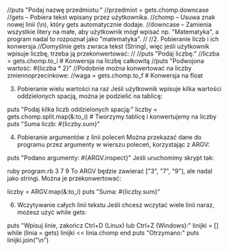 //puts "Podaj nazwę przedmiotu:"
//przedmiot = gets.chomp.downcase
//gets – Pobiera tekst wpisany przez użytkownika.
//chomp – Usuwa znak nowej linii (\n), który gets automatycznie dodaje.
//downcase – Zamienia wszystkie litery na małe, aby użytkownik mógł wpisać np. "Matematyka", a program nadal to rozpoznał jako "matematyka".
//
//2. Pobieranie liczb i ich konwersja
//Domyślnie gets zwraca tekst (String), więc jeśli użytkownik wpisuje liczbę, trzeba ją przekonwertować:
//
//puts "Podaj liczbę:"
//liczba = gets.chomp.to_i  # Konwersja na liczbę całkowitą
//puts "Podwojona wartość: #{liczba * 2}"
//Podobnie można konwertować na liczby zmiennoprzecinkowe:
//waga = gets.chomp.to_f  # Konwersja na float

3. Pobieranie wielu wartości na raz
Jeśli użytkownik wpisuje kilka wartości oddzielonych spacją, można je podzielić na tablicę:

puts "Podaj kilka liczb oddzielonych spacją:"
liczby = gets.chomp.split.map(&:to_i)  # Tworzymy tablicę i konwertujemy na liczby
puts "Suma liczb: #{liczby.sum}"


4. Pobieranie argumentów z linii poleceń
Można przekazać dane do programu przez argumenty w wierszu poleceń, korzystając z ARGV:

puts "Podano argumenty: #{ARGV.inspect}"
Jeśli uruchomimy skrypt tak:

ruby program.rb 3 7 9
To ARGV będzie zawierać ["3", "7", "9"], ale nadal jako stringi. Można je przekonwertować:

liczby = ARGV.map(&:to_i)
puts "Suma: #{liczby.sum}"


6. Wczytywanie całych linii tekstu
Jeśli chcesz wczytać wiele linii naraz, możesz użyć while gets:

puts "Wpisuj linie, zakończ Ctrl+D (Linux) lub Ctrl+Z (Windows):"
linijki = []
while (linia = gets)
  linijki << linia.chomp
end
puts "Otrzymano:"
puts linijki.join("\n")
